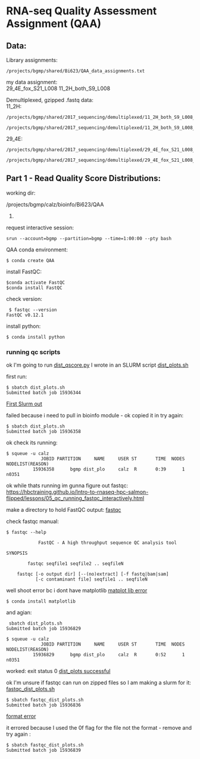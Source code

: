 # RNA-seq Quality Assessment Assignment (QAA)
## Data: 
Library assignments:
```
/projects/bgmp/shared/Bi623/QAA_data_assignments.txt
```
my data assignment:\
29_4E_fox_S21_L008      11_2H_both_S9_L008

Demultiplexed, gzipped .fastq data:\
11_2H:
```
/projects/bgmp/shared/2017_sequencing/demultiplexed/11_2H_both_S9_L008_R1_001.fastq.gz
```
```
/projects/bgmp/shared/2017_sequencing/demultiplexed/11_2H_both_S9_L008_R2_001.fastq.gz 
```
29_4E:
```
/projects/bgmp/shared/2017_sequencing/demultiplexed/29_4E_fox_S21_L008_R1_001.fastq.gz
```
```
/projects/bgmp/shared/2017_sequencing/demultiplexed/29_4E_fox_S21_L008_R2_001.fastq.gz
```

## Part 1 - Read Quality Score Distributions: 
working dir:

/projects/bgmp/calz/bioinfo/Bi623/QAA

1) 
request interactive session:
```
srun --account=bgmp --partition=bgmp --time=1:00:00 --pty bash
```
QAA conda environment: 
```
$ conda create QAA
```
install FastQC:
```
$conda activate FastQC
$conda install FastQC
```
check version:
```
 $ fastqc --version 
FastQC v0.12.1
```
install python: 
```
$ conda install python
```
### running qc scripts
ok I'm going to run [dist_qscore.py](dist_qscore.py) I wrote in an SLURM script 
[dist_plots.sh](dist_plots.sh)

first run: 
```
$ sbatch dist_plots.sh 
Submitted batch job 15936344  
```
[First Slurm out](old_slurm/slurm-15936344.out)

failed because i need to pull in bioinfo module - ok copied it in try again: 
```
$ sbatch dist_plots.sh 
Submitted batch job 15936358
```
ok check its running: 
```
$ squeue -u calz
             JOBID PARTITION     NAME     USER ST       TIME  NODES NODELIST(REASON)
          15936358      bgmp dist_plo     calz  R       0:39      1 n0351
```
ok while thats running im gunna figure out fastqc: 
https://hbctraining.github.io/Intro-to-rnaseq-hpc-salmon-flipped/lessons/05_qc_running_fastqc_interactively.html

make a directory to hold FastQC output: 
[fastqc](fastqc)

check fastqc manual: 
```
$ fastqc --help

            FastQC - A high throughput sequence QC analysis tool

SYNOPSIS

        fastqc seqfile1 seqfile2 .. seqfileN

    fastqc [-o output dir] [--(no)extract] [-f fastq|bam|sam] 
           [-c contaminant file] seqfile1 .. seqfileN
```
well shoot error bc i dont have matplotlib [matplot lib error](old_slurm/slurm-15936358.out)

```
$ conda install matplotlib
```
and agian: 
```
 sbatch dist_plots.sh 
Submitted batch job 15936829
```
```
$ squeue -u calz
             JOBID PARTITION     NAME     USER ST       TIME  NODES NODELIST(REASON)
          15936829      bgmp dist_plo     calz  R       0:52      1 n0351
```
worked: exit status 0 
[dist_plots successful](old_slurm/slurm-15936829.out)

ok I'm unsure if fastqc can run on zipped files so I am making a slurm for it: [fastqc_dist_plots.sh](fastqc_dist_plots.sh)
```
$ sbatch fastqc_dist_plots.sh 
Submitted batch job 15936836
```
[format error](old_slurm/slurm-15936836.out)

it errored because I used the 0f flag for the file not the format - remove and try again : 
```
$ sbatch fastqc_dist_plots.sh 
Submitted batch job 15936839
```